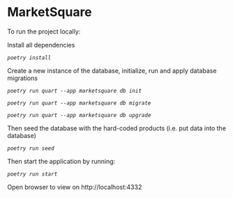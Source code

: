 # MarketSquare

To run the project locally:

Install all dependencies

*`poetry install`*

Create a new instance of the database, initialize, run and apply database migrations

*`poetry run quart --app marketsquare db init`*

*`poetry run quart --app marketsquare db migrate`*

*`poetry run quart --app marketsquare db upgrade`*

Then seed the database with the hard-coded products (i.e. put data into the database)

*`poetry run seed`*

Then start the application by running:

*`poetry run start`*

Open browser to view on http://localhost:4332

